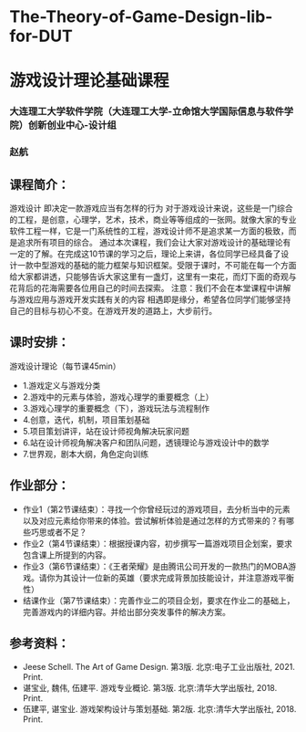 # The-Theory-of-Game-Design-lib-for-DUT
# 游戏设计理论基础课程
### 大连理工大学软件学院（大连理工大学-立命馆大学国际信息与软件学院）创新创业中心-设计组
### 赵航
## 课程简介：
游戏设计
即决定一款游戏应当有怎样的行为
对于游戏设计来说，这些是一门综合的工程，是创意，心理学，艺术，技术，商业等等组成的一张网。就像大家的专业软件工程一样，它是一门系统性的工程，游戏设计师不是追求某一方面的极致，而是追求所有项目的综合。
通过本次课程，我们会让大家对游戏设计的基础理论有一定的了解。在完成这10节课的学习之后，理论上来讲，各位同学已经具备了设计一款中型游戏的基础的能力框架与知识框架。受限于课时，不可能在每一个方面给大家都讲透，只能够告诉大家这里有一盏灯，这里有一束花，而灯下面的奇观与花背后的花海需要各位用自己的时间去探索。
注意：我们不会在本堂课程中讲解与游戏应用与游戏开发实践有关的内容
相遇即是缘分，希望各位同学们能够坚持自己的目标与初心不变。在游戏开发的道路上，大步前行。
## 课时安排：
游戏设计理论（每节课45min）
- 1.游戏定义与游戏分类
- 2.游戏中的元素与体验，游戏心理学的重要概念（上）
- 3.游戏心理学的重要概念（下），游戏玩法与流程制作
- 4.创意，迭代，机制，项目策划基础
- 5.项目策划讲评，站在设计师视角解决玩家问题
- 6.站在设计师视角解决客户和团队问题，透镜理论与游戏设计中的数学
- 7.世界观，剧本大纲，角色定向训练
## 作业部分：
- 作业1（第2节课结束）：寻找一个你曾经玩过的游戏项目，去分析当中的元素以及对应元素给你带来的体验。尝试解析体验是通过怎样的方式带来的？有哪些巧思或者不足？
- 作业2（第4节课结束）：根据授课内容，初步撰写一篇游戏项目企划案，要求包含课上所提到的内容。
- 作业3（第6节课结束）：《王者荣耀》是由腾讯公司开发的一款热门的MOBA游戏。请你为其设计一位新的英雄（要求完成背景加技能设计，并注意游戏平衡性）
- 结课作业（第7节课结束）：完善作业二的项目企划，要求在作业二的基础上，完善游戏内的详细内容。并给出部分突发事件的解决方案。
## 参考资料：
- Jeese Schell. The Art of Game Design. 第3版. 北京:电子工业出版社, 2021. Print.
- 谌宝业, 魏伟, 伍建平. 游戏专业概论. 第3版. 北京:清华大学出版社, 2018. Print.
- 伍建平, 谌宝业. 游戏架构设计与策划基础. 第2版. 北京:清华大学出版社, 2018. Print.
